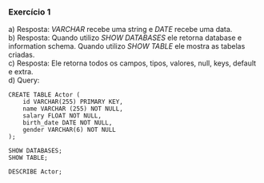### Exercício 1
a) Resposta: *VARCHAR* recebe uma string e *DATE* recebe uma data.
<br>
b) Resposta: Quando utilizo *SHOW DATABASES* ele retorna database e information schema. Quando utilizo *SHOW TABLE* ele mostra as tabelas criadas.
<br>
c) Resposta: Ele retorna todos os campos, tipos, valores, null, keys, default e extra.
<br>
d) Query:
```
CREATE TABLE Actor (
    id VARCHAR(255) PRIMARY KEY,
    name VARCHAR (255) NOT NULL,
    salary FLOAT NOT NULL,
    birth_date DATE NOT NULL,
    gender VARCHAR(6) NOT NULL
);

SHOW DATABASES;
SHOW TABLE;

DESCRIBE Actor;
```